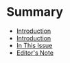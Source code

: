 # Summary

* [Introduction](README.md)
* [Introduction](readmemd.md)
* [In This Issue](in_this_issue.md)
* [Editor's Note](editors_note.md)

